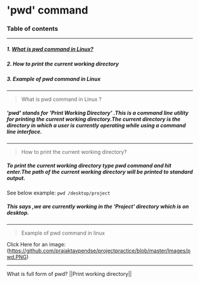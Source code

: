 #   'pwd' command            

### Table of contents
---------------------------------------------------------------

##### 1. [What is pwd command in Linux?](https://github.com/prajaktavpendse/projectpractice/blob/master/pwd1.md)
##### 2. How to print the current working directory
##### 3. Example of pwd command in Linux

----------------------------------------------------------------


> What is pwd command in Linux ?

##### 'pwd' stands for  'Print Working Directory' .This is a command line utility for printing the current working directory.The current directory is the directory in which a user is currently operating while using a command line interface.
-----------------------------------------------------------------

>How to print the current working directory?
##### To print the current working directory type pwd command and hit enter.The path of the current working directory will be printed to standard output. 

See below example:
`pwd /desktop/project`

##### This says ,we are currently working in the 'Project' directory which is on desktop.
------------------------------------------------------------------

>Example of pwd command in linux

Click Here for an image:
(https://github.com/prajaktavpendse/projectpractice/blob/master/Images/pwd.PNG)

---------------------------------------------------------------------

What is full form of pwd? 
||Print working directory||


